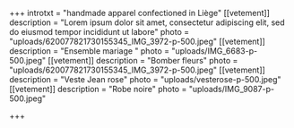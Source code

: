 +++
introtxt = "handmade apparel confectioned in Liège"
[[vetement]]
description = "Lorem ipsum dolor sit amet, consectetur adipiscing elit, sed do eiusmod tempor incididunt ut labore"
photo = "uploads/620077821730155345_IMG_3972-p-500.jpeg"
[[vetement]]
description = "Ensemble mariage "
photo = "uploads/IMG_6683-p-500.jpeg"
[[vetement]]
description = "Bomber fleurs"
photo = "uploads/620077821730155345_IMG_3972-p-500.jpeg"
[[vetement]]
description = "Veste Jean rose"
photo = "uploads/vesterose-p-500.jpeg"
[[vetement]]
description = "Robe noire"
photo = "uploads/IMG_9087-p-500.jpeg"

+++
